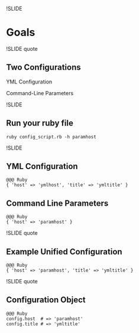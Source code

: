 !SLIDE

# Goals

!SLIDE quote

## Two Configurations

YML Configuration

Command-Line Parameters

!SLIDE

## Run your ruby file

    ruby config_script.rb -h paramhost

!SLIDE

## YML Configuration

    @@@ Ruby
    { 'host' => 'ymlhost', 'title' => 'ymltitle' }

##  Command Line Parameters

    @@@ Ruby
    { 'host' => 'paramhost' }

!SLIDE quote

## Example Unified Configuration

    @@@ Ruby
    { 'host' => 'paramhost', 'title' => 'ymltitle' }

!SLIDE quote

## Configuration Object

    @@@ Ruby
    config.host  # => 'paramhost'
    config.title # => 'ymltitle'
